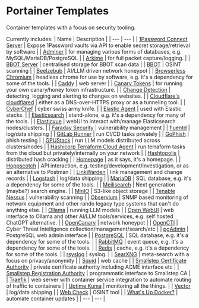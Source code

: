 # Portainer Templates   

Container templates with a focus on security tooling.

Currently includes:
| Name | Description |
| --- | --- |
|  [1Password Connect Server](https://developer.1password.com/docs/connect/) | Expose 1Password vaults via API to enable secret storage/retrieval by software |
|  [Adminer](https://www.adminer.org/) | for managing various forms of databases, e.g. MySQL/MariaDB/PostgreSQL |
|  [Arkime](https://arkime.com/) | for full packet capture/logging. |
|  [BBOT Server](https://github.com/blacklanternsecurity/bbot-server) | centralised storage for BBOT scan data |
|  [BBOT](https://github.com/blacklanternsecurity/bbot) | OSINT scanning |
|  [Beelzebub](https://beelzebub-honeypot.com/) | AI/LLM driven network honeypot |
|  [Browserless Chromium](https://www.browserless.io/) | headless chrome for use by software, e.g. it's a dependency for some of the tools. |
|  [Caddy](https://caddyserver.com/) | web server |
|  [Canary Tokens](https://canarytokens.org/) | for running your own canary/honey token infrastructure. |
|  [Change Detection](https://changedetection.io/) | detecting, logging and alerting to changes on websites. |
|  [Cloudflare's cloudflared](https://developers.cloudflare.com/cloudflare-one/connections/connect-networks/) | either as a DNS-over-HTTPS proxy or as a tunneling tool. |
|  [CyberChef](https://github.com/gchq/CyberChef) | cyber swiss army knife. |
|  [Elastic Agent](https://www.elastic.co/elastic-agent) | used with Elastic stacks. |
|  [Elasticsearch](https://www.elastic.co/elasticsearch) | stand-alone, e.g. it's a dependency for many of the tools. |
|  [Elasticvue](https://elasticvue.com/) | webUI to interact with/manage Elasticsearch nodes/clusters. |
|  [Faraday Security](https://faradaysec.com/) | vulnerability management |
|  [fluentd](https://www.fluentd.org/) | log/data shipping |
|  [GitLab Runner](https://docs.gitlab.com/runner/) | run CI/CD tasks privately |
|  [GoPhish](https://getgophish.com/) | phish testing |
|  [GPUStack](https://gpustack.ai/) | run LLM models distributed across clusters/nodes |
|  [Hashicorp Terraform Cloud Agent](https://developer.hashicorp.com/terraform/cloud-docs/agents/agents) | run terraform tasks from the cloud but privately/internally on your network |
|  [Hashtopolis](https://github.com/hashtopolis) | distributed hash cracking |
|  [Homepage](https://gethomepage.dev/) | as it says, it's a homepage. |
|  [Hoppscotch](https://hoppscotch.com/) | API interaction, e.g. testing/development/investigation, or as an alternative to Postman |
|  [LinkWarden](https://linkwarden.app/) | link management and change records |
|  [Logstash](https://www.elastic.co/logstash) | log/data shipping |
|  [MariaDB](https://mariadb.org/) | SQL database, e.g. it's a dependency for some of the tools. |
|  [Meilisearch](https://www.meilisearch.com/) | Next generation (maybe?) search engine. |
|  [MinIO](https://min.io/) | S3-like object storage |
|  [Tenable Nessus](https://www.tenable.com/products/nessus) | vulnerability scanning |
|  [Observium](https://www.observium.org/) | SNMP based monitoring of network equipment and other rando legacy type systems that can't do anything else. |
|  [Ollama](https://ollama.com/) | running LLM models |
|  [Open WebUI](https://openwebui.com/) | web interface to Ollama and other AI/LLM tools/services, e.g. self hosted ChatGPT alternative. |
|  [OpenCanary](https://github.com/thinkst/opencanary) | network honeypot |
|  [OpenCTI](https://docs.opencti.io/latest/) | Cyber Threat Intelligence collection/management/search/etc |
|  [pgAdmin](https://www.pgadmin.org/) | PostgreSQL web admin interface |
|  [PostgreSQL](https://www.postgresql.org/) | SQL database, e.g. it's a dependency for some of the tools. |
|  [RabbitMQ](https://www.rabbitmq.com/) | event queue, e.g. it's a dependency for some of the tools. |
|  [Redis](https://redis.io/) | cache, e.g. it's a dependency for some of the tools. |
|  [rsyslog](https://www.rsyslog.com/) | syslog. |
|  [SearXNG](https://searxng.org/) | meta-search with a focus on privacy/anonymity |
|  [Squid](http://www.squid-cache.org/) | web cache |
|  [Smallstep Certificate Authority](https://smallstep.com/certificates/) | private certificate authority including ACME interface etc |
|  [Smallstep Registration Authority](https://smallstep.com/docs/step-ca/registration-authority/) | programmatic interface to Smallstep CA |
|  [Traefik](https://traefik.io/) | web server with container service integration to automate routing of traffic to containers |
|  [Uptime Kuma](https://github.com/louislam/uptime-kuma) | monitoring all the things. |
|  [Vector](https://vector.dev/) | log/data shipping |
|  [Web Check](https://github.com/maaaaz/web-check) | OSINT tool |
|  [What's Up Docker?](https://github.com/fmartinou/whats-up-docker) | automate container updates |
| --- | --- |
